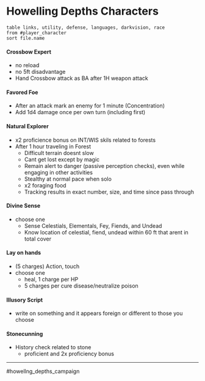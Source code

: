 # Howelling Depths Characters

```dataview
table links, utility, defense, languages, darkvision, race
from #player_character 
sort file.name
```

#### Crossbow Expert

- no reload
- no 5ft disadvantage
- Hand Crossbow attack as BA after 1H weapon attack

#### Favored Foe

- After an attack mark an enemy for 1 minute (Concentration)
- Add 1d4 damage once per own turn (including first)

#### Natural Explorer

- x2 proficience bonus on INT/WIS skils related to forests
- After 1 hour traveling in Forest
	- Difficult terrain doesnt slow
	- Cant get lost except by magic
	- Remain alert to danger (passive perception checks), even while engaging in other activities
	- Stealthy at normal pace when solo
	- x2 foraging food
	- Tracking results in exact number, size, and time since pass through

#### Divine Sense

- choose one
	- Sense Celestials, Elementals, Fey, Fiends, and Undead
	- Know location of celestial, fiend, undead within 60 ft that arent in total cover

#### Lay on hands

- (5 charges) Action, touch
- choose one
	- heal, 1 charge per HP
	- 5 charges per cure disease/neutralize poison

#### Illusory Script

- write on something and it appears foreign or different to those you choose

#### Stonecunning

- History check related to stone
	- proficient and 2x proficiency bonus

---

#howellng_depths_campaign
